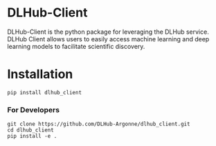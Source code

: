 # DLHub-Client

DLHub-Client is the python package for leveraging the DLHub service. DLHub Client allows users to easily access machine learning and deep learning models to facilitate scientific discovery.

# Installation
```
pip install dlhub_client
```

### For Developers
```
git clone https://github.com/DLHub-Argonne/dlhub_client.git
cd dlhub_client
pip install -e .
```
